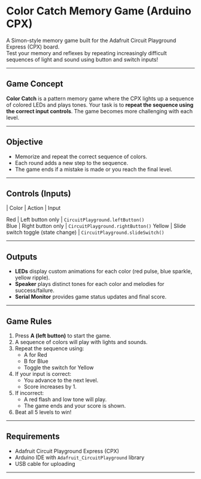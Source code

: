 # Color Catch Memory Game (Arduino CPX)

A Simon-style memory game built for the Adafruit Circuit Playground Express (CPX) board.  
Test your memory and reflexes by repeating increasingly difficult sequences of light and sound using button and switch inputs!

---

## Game Concept

**Color Catch** is a pattern memory game where the CPX lights up a sequence of colored LEDs and plays tones. Your task is to **repeat the sequence using the correct input controls**. The game becomes more challenging with each level.

---

## Objective

- Memorize and repeat the correct sequence of colors.
- Each round adds a new step to the sequence.
- The game ends if a mistake is made or you reach the final level.

---

## Controls (Inputs)

| Color   | Action                       | Input                         

Red   | Left button only             | `CircuitPlayground.leftButton()`  
Blue  | Right button only            | `CircuitPlayground.rightButton()` 
Yellow | Slide switch toggle (state change) | `CircuitPlayground.slideSwitch()`  

---

## Outputs

- **LEDs** display custom animations for each color (red pulse, blue sparkle, yellow ripple).
- **Speaker** plays distinct tones for each color and melodies for success/failure.
- **Serial Monitor** provides game status updates and final score.

---

## Game Rules

1. Press **A (left button)** to start the game.
2. A sequence of colors will play with lights and sounds.
3. Repeat the sequence using:
   - A for Red
   - B for Blue
   - Toggle the switch for Yellow
4. If your input is correct:
   - You advance to the next level.
   - Score increases by 1.
5. If incorrect:
   - A red flash and low tone will play.
   - The game ends and your score is shown.
6. Beat all 5 levels to win!

---

## Requirements

- Adafruit Circuit Playground Express (CPX)
- Arduino IDE with `Adafruit_CircuitPlayground` library
- USB cable for uploading

---




